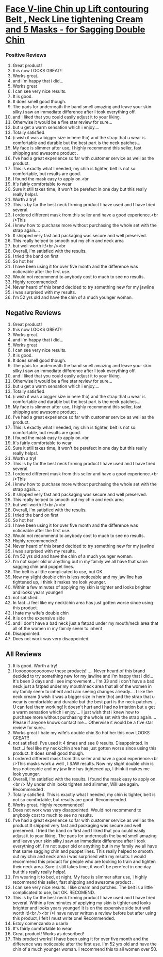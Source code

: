 # [Face V-line Chin up Lift contouring Belt , Neck Line tightening Cream and 5 Masks - for Sagging Double Chin](https://products.checkmycream.com/products/Face-V-line-Chin-up-Lift-contouring-Belt-Neck-Line-tightening-Cream-and-5-Masks-for-Sagging-Double-Chin.html)

### Positive Reviews

<ol>
      <li>Great product!</li>
      <li>this now LOOKS GREAT!!</li>
      <li>Works great.  </li>
      <li>and i&#x27;m happy that i did...</li>
      <li>Works great</li>
      <li>I can see very nice results.</li>
      <li>It is good.</li>
      <li>It does smell good though.</li>
      <li>The pads for underneath the band smell amazing and leave your skin silky.i saw an immediate difference after I took everything off.</li>
      <li>and I liked that you could easily adjust it to your liking.</li>
      <li>Otherwise it would be a five star review for sure...</li>
      <li>but u get a warm sensation which i enjoy....</li>
      <li>Totally satisfied.</li>
      <li>(i wish it was a bigger size in here tho) and the strap that u wear is comfortable and durable but the best part is the neck patches...</li>
      <li>My face is slimmer after use, I highly recommend this seller, fast shipping and awesome product .</li>
      <li>I&#x27;ve had a great experience so far with customer service as well as the product.</li>
      <li>This is exactly what I needed, my chin is tighter, belt is not so comfortable, but results are good.</li>
      <li>I found the mask easy to apply on.&lt;br</li>
      <li>It&#x27;s fairly comfortable to wear</li>
      <li>Sure it still takes time, it won&#x27;t be perefect in one day but this really really helps!.</li>
      <li>Worth a try!</li>
      <li>This is by far the best neck firming product I have used and I have tried several.</li>
      <li>I ordered different mask from this seller and have a good experience.&lt;br /&gt;This</li>
      <li>i knew how to purchase more without purchasing the whole set with the strap again....</li>
      <li>It shipped very fast and packaging was secure and well preserved.  </li>
      <li>This really helped to smooth out my chin and neck area</li>
      <li>but well worth it!&lt;br /&gt;&lt;br</li>
      <li>Overall, I&#x27;m satisfied with the results.</li>
      <li>I tried the band on first</li>
      <li>So hot her</li>
      <li>I have been using it for over five month and the difference was noticeable after the first use.</li>
      <li>Would not recommend to anybody cost to much to see no results.</li>
      <li>Highly recommended!</li>
      <li>Never heard of this brand decided to try something new for my jawline</li>
      <li>i was surprised with my results.  </li>
      <li>I&#x27;m 52 yrs old and have the chin of a much younger woman.</li>
</ol>


<h2>Negative Reviews</h2>
<ol>
<li> Great product!</li>
<li> this now LOOKS GREAT!!</li>
<li> Works great.  </li>
<li> and i&#x27;m happy that i did...</li>
<li> Works great</li>
<li> I can see very nice results.</li>
<li> It is good.</li>
<li> It does smell good though.</li>
<li> The pads for underneath the band smell amazing and leave your skin silky.i saw an immediate difference after I took everything off.</li>
<li> and I liked that you could easily adjust it to your liking.</li>
<li> Otherwise it would be a five star review for sure...</li>
<li> but u get a warm sensation which i enjoy....</li>
<li> Totally satisfied.</li>
<li> (i wish it was a bigger size in here tho) and the strap that u wear is comfortable and durable but the best part is the neck patches...</li>
<li> My face is slimmer after use, I highly recommend this seller, fast shipping and awesome product .</li>
<li> I&#x27;ve had a great experience so far with customer service as well as the product.</li>
<li> This is exactly what I needed, my chin is tighter, belt is not so comfortable, but results are good.</li>
<li> I found the mask easy to apply on.&lt;br</li>
<li> It&#x27;s fairly comfortable to wear</li>
<li> Sure it still takes time, it won&#x27;t be perefect in one day but this really really helps!.</li>
<li> Worth a try!</li>
<li> This is by far the best neck firming product I have used and I have tried several.</li>
<li> I ordered different mask from this seller and have a good experience.&lt;br /&gt;This</li>
<li> i knew how to purchase more without purchasing the whole set with the strap again....</li>
<li> It shipped very fast and packaging was secure and well preserved.  </li>
<li> This really helped to smooth out my chin and neck area</li>
<li> but well worth it!&lt;br /&gt;&lt;br</li>
<li> Overall, I&#x27;m satisfied with the results.</li>
<li> I tried the band on first</li>
<li> So hot her</li>
<li> I have been using it for over five month and the difference was noticeable after the first use.</li>
<li> Would not recommend to anybody cost to much to see no results.</li>
<li> Highly recommended!</li>
<li> Never heard of this brand decided to try something new for my jawline</li>
<li> i was surprised with my results.  </li>
<li> I&#x27;m 52 yrs old and have the chin of a much younger woman.</li>
<li> I&#x27;m not super old or anything but in my family we all have that same sagging chin and puppet lines.</li>
<li> The belt is a little complicated to use, but OK.</li>
<li> Now my slight double chin is less noticeable and my jaw line has tightened up, I think it makes me look younger.</li>
<li> Within a few minutes of applying my skin is tighter and looks brighter and looks years younger!</li>
<li> not satisfied.</li>
<li> In fact...i feel like my neck/chin area has just gotten worse since using this product.</li>
<li> I hate my wife&#x27;s double chin</li>
<li> It is on the expensive side</li>
<li> and i don&#x27;t have a bad neck just a fatpad under my mouth/neck area  that all of the women in my family seem to inherit</li>
<li> Disappointed.</li>
<li> Does not work was very disappointed.</li>
</ol>

<h2>All Reviews</h2>

<ol>
    <li> It is good. Worth a try!</li>
    <li> I looooooooooooove these products! .... Never heard of this brand decided to try something new for my jawline and i&#x27;m happy that i did... It&#x27;s been 3 days and i see improvement... I&#x27;m 33 and i don&#x27;t have a bad neck just a fatpad under my mouth/neck area  that all of the women in my family seem to inherit and i am seeing changes already.... I like the neck cream (i wish it was a bigger size in here tho) and the strap that u wear is comfortable and durable but the best part is the neck patches... U can feel them working! It doesn&#x27;t hurt and i had no irritation but u get a warm sensation which i enjoy.... I just wish thst i knew how to purchase more without purchasing the whole set with the strap again.... Please if anyone knows contact me... Otherwise it would be a five star review for sure...</li>
    <li> Works great I hate my wife&#x27;s double chin So hot her this now LOOKS GREAT!!</li>
    <li> not satisfied. I&#x27;ve used it 4 times and see 0 results. Disappointed. In fact...i feel like my neck/chin area has just gotten worse since using this product. It does smell good though.</li>
    <li> I ordered different mask from this seller and have a good experience.&lt;br /&gt;This masks work a well  , I SAW results. Now my slight double chin is less noticeable and my jaw line has tightened up, I think it makes me look younger.</li>
    <li> Overall, I&#x27;m satisfied with the results. I found the mask easy to apply on.&lt;br /&gt;  My under chin looks tighten and slimmer, Will use again. Recommended .</li>
    <li> Totally satisfied. This is exactly what I needed, my chin is tighter, belt is not so comfortable, but results are good. Recommended.</li>
    <li> Works great.  Highly recommended!</li>
    <li> Does not work was very disappointed. Would not recommend to anybody cost to much to see no results.</li>
    <li> I&#x27;ve had a great experience so far with customer service as well as the product.It shipped very fast and packaging was secure and well preserved.  I tried the band on first and I liked that you could easily adjust it to your liking. The pads for underneath the band smell amazing and leave your skin silky.i saw an immediate difference after I took everything off. I&#x27;m not super old or anything but in my family we all have that same sagging chin and puppet lines. This really helped to smooth out my chin and neck area i was surprised with my results.  I would recommend this product for people who are looking to train and tighten their neck area. Sure it still takes time, it won&#x27;t be perefect in one day but this really really helps!.</li>
    <li> I&#x27;m wearing it to bed, at night. My face is slimmer after use, I highly recommend this seller, fast shipping and awesome product .</li>
    <li> I can see very nice results. I like cream and patches. The belt is a little complicated to use, but OK. RECOMEND.</li>
    <li> This is by far the best neck firming product I have used and I have tried several. Within a few minutes of applying my skin is tighter and looks brighter and looks years younger! It is on the expensive side but well worth it!&lt;br /&gt;&lt;br /&gt;I have never written a review before but after using this product, I felt I must write one! Recommended.</li>
    <li> Estoy comenzando a usarlo</li>
    <li> It&#x27;s fairly comfortable to wear</li>
    <li> Great product! Works as described!</li>
    <li> This product works! I have been using it for over five month and the difference was noticeable after the first use. I&#x27;m 52 yrs old and have the chin of a much younger woman. I recommend this to all women over 50.</li>
</ol>




